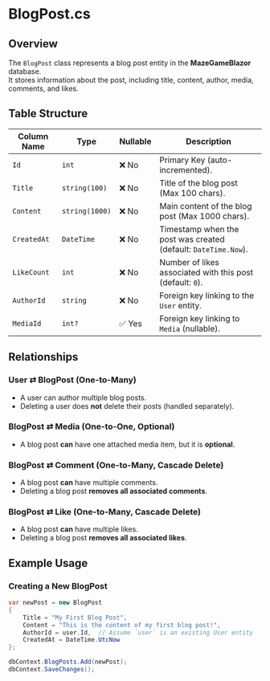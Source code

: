 # BlogPost.cs

## Overview
The `BlogPost` class represents a blog post entity in the **MazeGameBlazor** database.  
It stores information about the post, including title, content, author, media, comments, and likes.

## Table Structure

| Column Name  | Type             | Nullable | Description |
|-------------|----------------|----------|-------------|
| `Id`        | `int`           | ❌ No    | Primary Key (auto-incremented). |
| `Title`     | `string(100)`   | ❌ No    | Title of the blog post (Max 100 chars). |
| `Content`   | `string(1000)`  | ❌ No    | Main content of the blog post (Max 1000 chars). |
| `CreatedAt` | `DateTime`      | ❌ No    | Timestamp when the post was created (default: `DateTime.Now`). |
| `LikeCount` | `int`           | ❌ No    | Number of likes associated with this post (default: `0`). |
| `AuthorId`  | `string`        | ❌ No    | Foreign key linking to the `User` entity. |
| `MediaId`   | `int?`          | ✅ Yes   | Foreign key linking to `Media` (nullable). |

## Relationships

### **User ⇄ BlogPost** (One-to-Many)
- A user can author multiple blog posts.
- Deleting a user does **not** delete their posts (handled separately).

### **BlogPost ⇄ Media** (One-to-One, Optional)
- A blog post **can** have one attached media item, but it is **optional**.

### **BlogPost ⇄ Comment** (One-to-Many, Cascade Delete)
- A blog post **can** have multiple comments.
- Deleting a blog post **removes all associated comments**.

### **BlogPost ⇄ Like** (One-to-Many, Cascade Delete)
- A blog post **can** have multiple likes.
- Deleting a blog post **removes all associated likes**.

## Example Usage

### **Creating a New BlogPost**
```csharp
var newPost = new BlogPost
{
    Title = "My First Blog Post",
    Content = "This is the content of my first blog post!",
    AuthorId = user.Id,  // Assume `user` is an existing User entity
    CreatedAt = DateTime.UtcNow
};

dbContext.BlogPosts.Add(newPost);
dbContext.SaveChanges();
